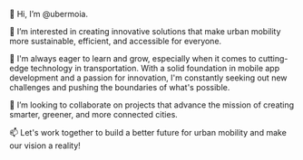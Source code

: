 👋 Hi, I’m @ubermoia. 

👀 I’m interested in creating innovative solutions that make urban mobility more sustainable, efficient, and accessible for everyone. 

🌱 I'm always eager to learn and grow, especially when it comes to cutting-edge technology in transportation. With a solid foundation in mobile app development and a passion for innovation, I'm constantly seeking out new challenges and pushing the boundaries of what's possible.

💞️ I’m looking to collaborate on projects that advance the mission of creating smarter, greener, and more connected cities. 

📫 Let's work together to build a better future for urban mobility and make our vision a reality!

<!---
ubermoia/ubermoia is a ✨ special ✨ repository because its `README.md` (this file) appears on your GitHub profile.
You can click the Preview link to take a look at your changes.
--->
